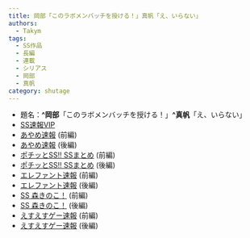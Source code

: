 ```yaml
---
title: 岡部「このラボメンバッチを授ける！」真帆「え、いらない」
authors:
  - Takym
tags:
  - SS作品
  - 長編
  - 連載
  - シリアス
  - 岡部
  - 真帆
category: shutage
---
```

- 題名：**^岡部**「このラボメンバッチを授ける！」**^真帆**「え、いらない」
- [SS速報VIP](https://ex14.vip2ch.com/test/read.cgi/news4ssnip/1530382344/)
- [あやめ速報](https://ayamevip.com/archives/52261990.html) (前編)
- [あやめ速報](https://ayamevip.com/archives/52261992.html) (後編)
- [ポチッとSS!! SSまとめ](http://potittoss.blog.jp/archives/1071731115.html) (前編)
- [ポチッとSS!! SSまとめ](http://potittoss.blog.jp/archives/1071731116.html) (後編)
- [エレファント速報](http://elephant.2chblog.jp/archives/52231279.html) (前編)
- [エレファント速報](http://elephant.2chblog.jp/archives/52231280.html) (後編)
- [SS 森きのこ！](http://morikinoko.com/archives/52113989.html) (前編)
- [SS 森きのこ！](http://morikinoko.com/archives/52113990.html) (後編)
- [えすえすゲー速報](http://blog.livedoor.jp/h616r825/archives/52253459.html) (前編)
- [えすえすゲー速報](http://blog.livedoor.jp/h616r825/archives/52253463.html) (後編)
